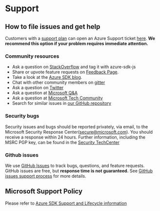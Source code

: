 # Support

## How to file issues and get help  

Customers with a [support plan](https://azure.microsoft.com/en-us/support/options/) can open an Azure Support ticket [here](https://azure.microsoft.com/support/create-ticket/).
**We recommend this option if your problem requires immediate attention.** 

### Community resources
- Ask a question on [StackOverflow](https://stackoverflow.com/questions/tagged/azure-sdk-js) and tag it with azure-sdk-js
- Share or upvote feature requests on [Feedback Page](https://feedback.azure.com/forums/34192--general-feedback).
- Take a look at the [Azure SDK blog](https://devblogs.microsoft.com/azure-sdk/).
- Chat with other community members on [gitter](https://gitter.im/Azure/azure-sdk-for-js?source=orgpage)
- Ask a question on [Twitter](https://twitter.com/AzureSDK)
- Ask a question at [Microsoft Q&A](https://docs.microsoft.com/answers/products/azure?WT.mc_id=Portal-Microsoft_Azure_Support&product=all)
- Ask a question at [Microsoft Tech Community](https://techcommunity.microsoft.com/t5/azure/ct-p/Azure)
- Search for similar issues in [our GitHub repository](https://github.com/Azure/azure-sdk-for-js/issues)

### Security bugs
Security issues and bugs should be reported privately, via email, to the Microsoft Security Response Center(secure@microsoft.com). 
You should receive a response within 24 hours. 
Further information, including the MSRC PGP key, can be found in the [Security TechCenter](https://www.microsoft.com/msrc/faqs-report-an-issue?rtc=1)

### Github issues
We use [GitHub Issues](https://github.com/Azure/azure-sdk-for-js/issues/new/choose) to track bugs, questions, and feature requests. 
GitHub issues are free, but **response time is not guaranteed.** See [GitHub issues support process](https://devblogs.microsoft.com/azure-sdk/github-issue-support-process/) for more details.

## Microsoft Support Policy

Please refer to [Azure SDK Support and Lifecycle information](https://azure.github.io/azure-sdk/policies_support.html)
